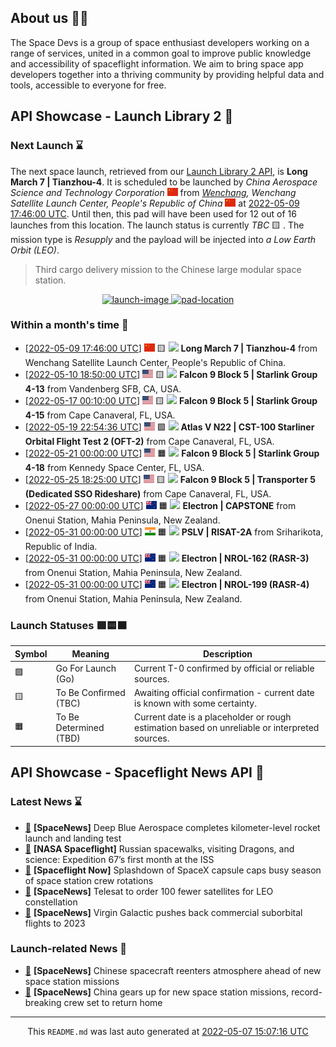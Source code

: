 ## About us 🧑‍🚀
The Space Devs is a group of space enthusiast developers working on a range of
services, united in a common goal to improve public knowledge and accessibility
of spaceflight information. We aim to bring space app developers together into a
thriving community by providing helpful data and tools, accessible to everyone
for free.

## API Showcase - Launch Library 2 🚀

### Next Launch ⌛
The next space launch, retrieved from our
<a href="https://thespacedevs.com/llapi">Launch Library 2 API</a>, is
**Long March 7  | Tianzhou-4**. It is scheduled to be launched by *China Aerospace Science and Technology Corporation*
<img width="17" src="https://raw.githubusercontent.com/lipis/flag-icons/main/flags/4x3/cn.svg" />
from *<a href="https://en.wikipedia.org/wiki/Wenchang_Satellite_Launch_Center">Wenchang</a>, Wenchang Satellite Launch Center, People's Republic of China*
<img width="17" src="https://raw.githubusercontent.com/lipis/flag-icons/main/flags/4x3/cn.svg" />
at <a href="https://www.timeanddate.com/worldclock/fixedtime.html?iso=20220509T174600">2022-05-09 17:46:00 UTC</a>.  Until
then, this pad will have been used for 12
out of 16 launches from this location. The launch status is currently
*TBC* 🟨 . The mission type is
*Resupply* and the payload will be injected
into *a Low Earth Orbit
(LEO)*.
<br>
<blockquote>
  Third cargo delivery mission to the Chinese large modular space station.
</blockquote>

<p float="left" align="center">
  <a href="https://en.wikipedia.org/wiki/Long_March_7" >
    <img alt="launch-image" height="200" src="https://spacelaunchnow-prod-east.nyc3.digitaloceanspaces.com/media/launcher_images/long_march_7_image_20210513083007.jpeg" />
  </a>
  <a href="http://maps.google.com/maps?q=19.614354,110.951057" >
    <img alt="pad-location" height="200" src="https://spacelaunchnow-prod-east.nyc3.digitaloceanspaces.com/media/launch_images/location_8_20200803142445.jpg"  />
  </a>
</p>

### Within a month's time 📅
- \[<a href="https://www.timeanddate.com/worldclock/fixedtime.html?iso=20220509T174600">2022-05-09 17:46:00 UTC</a>\]  <img width="17" src="https://raw.githubusercontent.com/lipis/flag-icons/main/flags/4x3/cn.svg" /> 🟨  <a href="https://www.google.com/calendar/render?action=TEMPLATE&text=Long March 7  | Tianzhou-4&location=Wenchang Satellite Launch Center, People&#x27;s Republic of China&dates=20220509T174600Z%2F20220509T180600Z"><img border="0" width="15" src="https://upload.wikimedia.org/wikipedia/commons/a/a5/Google_Calendar_icon_%282020%29.svg"></a> **Long March 7  | Tianzhou-4** from Wenchang Satellite Launch Center, People's Republic of China.
- \[<a href="https://www.timeanddate.com/worldclock/fixedtime.html?iso=20220510T185000">2022-05-10 18:50:00 UTC</a>\]  <img width="17" src="https://raw.githubusercontent.com/lipis/flag-icons/main/flags/4x3/us.svg" /> 🟨  <a href="https://www.google.com/calendar/render?action=TEMPLATE&text=Falcon 9 Block 5 | Starlink Group 4-13&location=Vandenberg SFB, CA, USA&dates=20220510T185000Z%2F20220510T185000Z"><img border="0" width="15" src="https://upload.wikimedia.org/wikipedia/commons/a/a5/Google_Calendar_icon_%282020%29.svg"></a> **Falcon 9 Block 5 | Starlink Group 4-13** from Vandenberg SFB, CA, USA.
- \[<a href="https://www.timeanddate.com/worldclock/fixedtime.html?iso=20220517T001000">2022-05-17 00:10:00 UTC</a>\]  <img width="17" src="https://raw.githubusercontent.com/lipis/flag-icons/main/flags/4x3/us.svg" /> 🟨  <a href="https://www.google.com/calendar/render?action=TEMPLATE&text=Falcon 9 Block 5 | Starlink Group 4-15&location=Cape Canaveral, FL, USA&dates=20220517T001000Z%2F20220517T001000Z"><img border="0" width="15" src="https://upload.wikimedia.org/wikipedia/commons/a/a5/Google_Calendar_icon_%282020%29.svg"></a> **Falcon 9 Block 5 | Starlink Group 4-15** from Cape Canaveral, FL, USA.
- \[<a href="https://www.timeanddate.com/worldclock/fixedtime.html?iso=20220519T225436">2022-05-19 22:54:36 UTC</a>\]  <img width="17" src="https://raw.githubusercontent.com/lipis/flag-icons/main/flags/4x3/us.svg" /> 🟩  <a href="https://www.google.com/calendar/render?action=TEMPLATE&text=Atlas V N22 | CST-100 Starliner Orbital Flight Test 2 (OFT-2)&location=Cape Canaveral, FL, USA&dates=20220519T225436Z%2F20220519T225436Z"><img border="0" width="15" src="https://upload.wikimedia.org/wikipedia/commons/a/a5/Google_Calendar_icon_%282020%29.svg"></a> **Atlas V N22 | CST-100 Starliner Orbital Flight Test 2 (OFT-2)** from Cape Canaveral, FL, USA.
- \[<a href="https://www.timeanddate.com/worldclock/fixedtime.html?iso=20220521T000000">2022-05-21 00:00:00 UTC</a>\]  <img width="17" src="https://raw.githubusercontent.com/lipis/flag-icons/main/flags/4x3/us.svg" /> 🟧  <a href="https://www.google.com/calendar/render?action=TEMPLATE&text=Falcon 9 Block 5 | Starlink Group 4-18&location=Kennedy Space Center, FL, USA&dates=20220521T000000Z%2F20220521T000000Z"><img border="0" width="15" src="https://upload.wikimedia.org/wikipedia/commons/a/a5/Google_Calendar_icon_%282020%29.svg"></a> **Falcon 9 Block 5 | Starlink Group 4-18** from Kennedy Space Center, FL, USA.
- \[<a href="https://www.timeanddate.com/worldclock/fixedtime.html?iso=20220525T182500">2022-05-25 18:25:00 UTC</a>\]  <img width="17" src="https://raw.githubusercontent.com/lipis/flag-icons/main/flags/4x3/us.svg" /> 🟨  <a href="https://www.google.com/calendar/render?action=TEMPLATE&text=Falcon 9 Block 5 | Transporter 5 (Dedicated SSO Rideshare)&location=Cape Canaveral, FL, USA&dates=20220525T182500Z%2F20220525T182500Z"><img border="0" width="15" src="https://upload.wikimedia.org/wikipedia/commons/a/a5/Google_Calendar_icon_%282020%29.svg"></a> **Falcon 9 Block 5 | Transporter 5 (Dedicated SSO Rideshare)** from Cape Canaveral, FL, USA.
- \[<a href="https://www.timeanddate.com/worldclock/fixedtime.html?iso=20220527T000000">2022-05-27 00:00:00 UTC</a>\]  <img width="17" src="https://raw.githubusercontent.com/lipis/flag-icons/main/flags/4x3/nz.svg" /> 🟧  <a href="https://www.google.com/calendar/render?action=TEMPLATE&text=Electron | CAPSTONE&location=Onenui Station, Mahia Peninsula, New Zealand&dates=20220527T000000Z%2F20220527T000000Z"><img border="0" width="15" src="https://upload.wikimedia.org/wikipedia/commons/a/a5/Google_Calendar_icon_%282020%29.svg"></a> **Electron | CAPSTONE** from Onenui Station, Mahia Peninsula, New Zealand.
- \[<a href="https://www.timeanddate.com/worldclock/fixedtime.html?iso=20220531T000000">2022-05-31 00:00:00 UTC</a>\]  <img width="17" src="https://raw.githubusercontent.com/lipis/flag-icons/main/flags/4x3/in.svg" /> 🟧  <a href="https://www.google.com/calendar/render?action=TEMPLATE&text=PSLV  | RISAT-2A&location=Sriharikota, Republic of India&dates=20220531T000000Z%2F20220531T000000Z"><img border="0" width="15" src="https://upload.wikimedia.org/wikipedia/commons/a/a5/Google_Calendar_icon_%282020%29.svg"></a> **PSLV  | RISAT-2A** from Sriharikota, Republic of India.
- \[<a href="https://www.timeanddate.com/worldclock/fixedtime.html?iso=20220531T000000">2022-05-31 00:00:00 UTC</a>\]  <img width="17" src="https://raw.githubusercontent.com/lipis/flag-icons/main/flags/4x3/nz.svg" /> 🟧  <a href="https://www.google.com/calendar/render?action=TEMPLATE&text=Electron | NROL-162 (RASR-3)&location=Onenui Station, Mahia Peninsula, New Zealand&dates=20220531T000000Z%2F20220531T000000Z"><img border="0" width="15" src="https://upload.wikimedia.org/wikipedia/commons/a/a5/Google_Calendar_icon_%282020%29.svg"></a> **Electron | NROL-162 (RASR-3)** from Onenui Station, Mahia Peninsula, New Zealand.
- \[<a href="https://www.timeanddate.com/worldclock/fixedtime.html?iso=20220531T000000">2022-05-31 00:00:00 UTC</a>\]  <img width="17" src="https://raw.githubusercontent.com/lipis/flag-icons/main/flags/4x3/nz.svg" /> 🟧  <a href="https://www.google.com/calendar/render?action=TEMPLATE&text=Electron | NROL-199 (RASR-4)&location=Onenui Station, Mahia Peninsula, New Zealand&dates=20220531T000000Z%2F20220531T000000Z"><img border="0" width="15" src="https://upload.wikimedia.org/wikipedia/commons/a/a5/Google_Calendar_icon_%282020%29.svg"></a> **Electron | NROL-199 (RASR-4)** from Onenui Station, Mahia Peninsula, New Zealand.


### Launch Statuses 🟩🟨🟧
<p align="center">
    <table class="tg">
    <thead>
      <tr>
        <th class="tg-0pky">Symbol</th>
        <th class="tg-0pky">Meaning</th>
        <th class="tg-0pky">Description</th>
      </tr>
    </thead>
    <tbody>
      <tr>
        <td class="tg-0pky">🟩</td>
        <td class="tg-0pky">Go For Launch (Go)</td>
        <td class="tg-0pky">Current T-0 confirmed by official or reliable sources.</td>
      </tr>
      <tr>
        <td class="tg-0pky">🟨</td>
        <td class="tg-0pky">To Be Confirmed (TBC)</td>
        <td class="tg-0pky">Awaiting official confirmation - current date is known with some certainty.</td>
      </tr>
      <tr>
        <td class="tg-0pky">🟧</td>
        <td class="tg-0pky">To Be Determined (TBD)</td>
        <td class="tg-0pky">Current date is a placeholder or rough estimation based on unreliable or interpreted sources.</td>
      </tr>
    </tbody>
    </table>
</p>

## API Showcase - Spaceflight News API 📰

### Latest News ⌛
- <a href="https://spacenews.com/deep-blue-aerospace-completes-kilometer-level-rocket-launch-and-landing-test/" >🔗</a> **[SpaceNews]** Deep Blue Aerospace completes kilometer-level rocket launch and landing test
- <a href="https://www.nasaspaceflight.com/2022/05/expedition-67-first-month/" >🔗</a> **[NASA Spaceflight]** Russian spacewalks, visiting Dragons, and science: Expedition 67’s first month at the ISS
- <a href="https://spaceflightnow.com/2022/05/06/splashdown-of-spacex-capsule-caps-busy-season-of-space-station-crew-rotations/" >🔗</a> **[Spaceflight Now]** Splashdown of SpaceX capsule caps busy season of space station crew rotations
- <a href="https://spacenews.com/telesat-to-order-90-fewer-satellites-for-leo-constellation/" >🔗</a> **[SpaceNews]** Telesat to order 100 fewer satellites for LEO constellation
- <a href="https://spacenews.com/virgin-galactic-pushes-back-commercial-suborbital-flights-to-2023/" >🔗</a> **[SpaceNews]** Virgin Galactic pushes back commercial suborbital flights to 2023


### Launch-related News 🚀

- <a href="https://spacenews.com/chinese-spacecraft-reenters-atmosphere-ahead-of-new-space-station-missions/" >🔗</a> **[SpaceNews]** Chinese spacecraft reenters atmosphere ahead of new space station missions
- <a href="https://spacenews.com/china-gears-up-for-new-space-station-missions-record-breaking-crew-set-to-return-home/" >🔗</a> **[SpaceNews]** China gears up for new space station missions, record-breaking crew set to return home


<hr>
  <div align="center">
  This <code>README.md</code> was last auto generated at <a href="https://www.timeanddate.com/worldclock/fixedtime.html?iso=20220507T150716">2022-05-07 15:07:16 UTC</a>
  <br>
  <!-- <a href="https://medium.com/@g.h.garrett" target="_blank">Learn to add space launches to your profile here!</a> -->
</div>